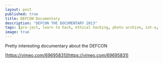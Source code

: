 ```yaml
---
layout: post
published: true
title: DEFCON Documentary
description: "DEFCON THE DOCUMENTARY 2013"
tags: [pro-ject, learn to hack, ethical hacking, photo archive, iot-a, hacking tools, hacking website, learn hacking, ethical hacker, how to learn hacking, hacker programs, hacking software, video contest, conference hacking, hacking course, hacker event, movie making, ethical hacking course, legitimate business syndicate, news release, hacking con, hackers conference 2015, hacker conference 2015, hacker ctf, hacking new, hacking ctf, hacking conference 2015, ctf hacking, all hacking, hacking websites, how make a presentation, hacking and hacker, the hacking, new hacking, ctf hacker, hacking all, hackers and hacking, first hacking, hacking now, hacker and hacking, the hacking world, defcon dates, defcon hackers, hacking event, defcon 4 film, defcon 23 ctf, hackers knowledge, def cd, sites para hacker, https hacking, program hackers, def videos]
image: true
---
```


Pretty interesting documentary about the DEFCON

[https://vimeo.com/69695831](https://vimeo.com/69695831)
